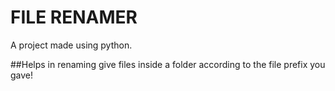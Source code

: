 # FILE RENAMER
A project made using python.

##Helps in renaming give files inside a folder according to the file prefix you gave!
